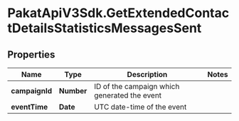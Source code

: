 # PakatApiV3Sdk.GetExtendedContactDetailsStatisticsMessagesSent

## Properties
Name | Type | Description | Notes
------------ | ------------- | ------------- | -------------
**campaignId** | **Number** | ID of the campaign which generated the event | 
**eventTime** | **Date** | UTC date-time of the event | 


